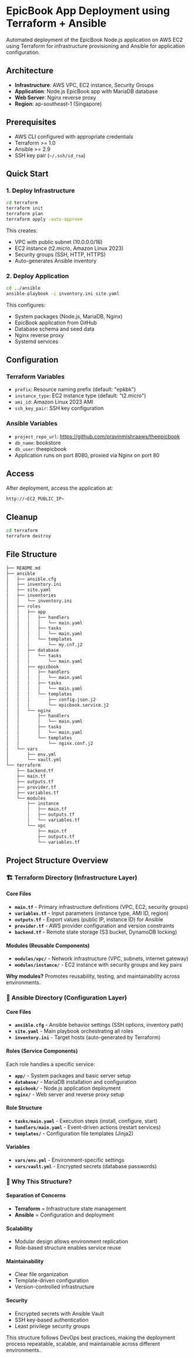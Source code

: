 # EpicBook App Deployment using Terraform + Ansible

Automated deployment of the EpicBook Node.js application on AWS EC2 using Terraform for infrastructure provisioning and Ansible for application configuration.

## Architecture

- **Infrastructure**: AWS VPC, EC2 instance, Security Groups
- **Application**: Node.js EpicBook app with MariaDB database
- **Web Server**: Nginx reverse proxy
- **Region**: ap-southeast-1 (Singapore)

## Prerequisites

- AWS CLI configured with appropriate credentials
- Terraform >= 1.0
- Ansible >= 2.9
- SSH key pair (`~/.ssh/id_rsa`)

## Quick Start

### 1. Deploy Infrastructure

```bash
cd terraform
terraform init
terraform plan
terraform apply -auto-approve
```

This creates:

- VPC with public subnet (10.0.0.0/16)
- EC2 instance (t2.micro, Amazon Linux 2023)
- Security groups (SSH, HTTP, HTTPS)
- Auto-generates Ansible inventory

### 2. Deploy Application

```bash
cd ../ansible
ansible-playbook -i inventory.ini site.yaml
```

This configures:

- System packages (Node.js, MariaDB, Nginx)
- EpicBook application from GitHub
- Database schema and seed data
- Nginx reverse proxy
- Systemd services

## Configuration

### Terraform Variables

- `prefix`: Resource naming prefix (default: "epkbk")
- `instance_type`: EC2 instance type (default: "t2.micro")
- `ami_id`: Amazon Linux 2023 AMI
- `ssh_key_pair`: SSH key configuration

### Ansible Variables

- `project_repo_url`: https://github.com/pravinmishraaws/theepicbook
- `db_name`: bookstore
- `db_user`: theepicbook
- Application runs on port 8080, proxied via Nginx on port 80

## Access

After deployment, access the application at:

```sh
http://<EC2_PUBLIC_IP>
```

## Cleanup

```bash
cd terraform
terraform destroy
```

## File Structure

```sh
├── README.md
├── ansible
│   ├── ansible.cfg
│   ├── inventory.ini
│   ├── site.yaml
│   ├── inventories
│   │   └── inventory.ini
│   ├── roles
│   │   ├── app
│   │   │   ├── handlers
│   │   │   │   └── main.yaml
│   │   │   ├── tasks
│   │   │   │   └── main.yaml
│   │   │   └── templates
│   │   │       └── my.cnf.j2
│   │   ├── database
│   │   │   └── tasks
│   │   │       └── main.yaml
│   │   ├── epicbook
│   │   │   ├── handlers
│   │   │   │   └── main.yaml
│   │   │   ├── tasks
│   │   │   │   └── main.yaml
│   │   │   └── templates
│   │   │       ├── config.json.j2
│   │   │       └── epicbook.service.j2
│   │   └── nginx
│   │       ├── handlers
│   │       │   └── main.yaml
│   │       ├── tasks
│   │       │   └── main.yaml
│   │       └── templates
│   │           └── nginx.conf.j2
│   └── vars
│       ├── env.yml
│       └── vault.yml
└── terraform
    ├── backend.tf
    ├── main.tf
    ├── outputs.tf
    ├── provider.tf
    ├── variables.tf
    └── modules
        ├── instance
        │   ├── main.tf
        │   ├── outputs.tf
        │   └── variables.tf
        └── vpc
            ├── main.tf
            ├── outputs.tf
            └── variables.tf
```

## Project Structure Overview

### 🏗️ Terraform Directory (Infrastructure Layer)

#### Core Files

- **`main.tf`** - Primary infrastructure definitions (VPC, EC2, security groups)
- **`variables.tf`** - Input parameters (instance type, AMI ID, region)
- **`outputs.tf`** - Export values (public IP, instance ID) for Ansible
- **`provider.tf`** - AWS provider configuration and version constraints
- **`backend.tf`** - Remote state storage (S3 bucket, DynamoDB locking)

#### Modules (Reusable Components)

- **`modules/vpc/`** - Network infrastructure (VPC, subnets, internet gateway)
- **`modules/instance/`** - EC2 instance with security groups and key pairs

**Why modules?** Promotes reusability, testing, and maintainability across environments.

### 🔧 Ansible Directory (Configuration Layer)

#### Core Files

- **`ansible.cfg`** - Ansible behavior settings (SSH options, inventory path)
- **`site.yaml`** - Main playbook orchestrating all roles
- **`inventory.ini`** - Target hosts (auto-generated by Terraform)

#### Roles (Service Components)

Each role handles a specific service:

- **`app/`** - System packages and basic server setup
- **`database/`** - MariaDB installation and configuration
- **`epicbook/`** - Node.js application deployment
- **`nginx/`** - Web server and reverse proxy setup

#### Role Structure

- **`tasks/main.yaml`** - Execution steps (install, configure, start)
- **`handlers/main.yaml`** - Event-driven actions (restart services)
- **`templates/`** - Configuration file templates (Jinja2)

#### Variables

- **`vars/env.yml`** - Environment-specific settings
- **`vars/vault.yml`** - Encrypted secrets (database passwords)

### 🔄 Why This Structure?

#### Separation of Concerns

- **Terraform** = Infrastructure state management
- **Ansible** = Configuration and deployment

#### Scalability

- Modular design allows environment replication
- Role-based structure enables service reuse

#### Maintainability

- Clear file organization
- Template-driven configuration
- Version-controlled infrastructure

#### Security

- Encrypted secrets with Ansible Vault
- SSH key-based authentication
- Least privilege security groups

This structure follows DevOps best practices, making the deployment process repeatable, scalable, and maintainable across different environments.
